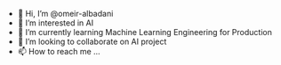 - 👋 Hi, I’m @omeir-albadani
- 👀 I’m interested in AI
- 🌱 I’m currently learning Machine Learning Engineering for Production
- 💞️ I’m looking to collaborate on AI project
- 📫 How to reach me ...

<!---
omeir-albadani/omeir-albadani is a ✨ special ✨ repository because its `README.md` (this file) appears on your GitHub profile.
You can click the Preview link to take a look at your changes.
--->
